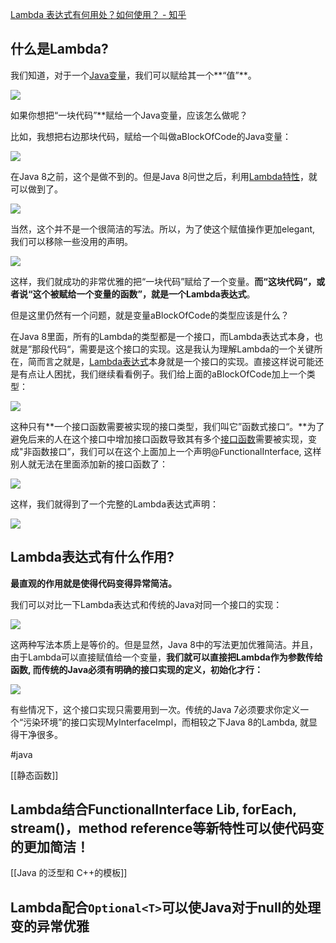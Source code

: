 [Lambda 表达式有何用处？如何使用？ - 知乎](https://www.zhihu.com/question/20125256)

## 什么是Lambda?

我们知道，对于一个[Java变量](https://www.zhihu.com/search?q=Java%E5%8F%98%E9%87%8F&search_source=Entity&hybrid_search_source=Entity&hybrid_search_extra=%7B%22sourceType%22%3A%22answer%22%2C%22sourceId%22%3A324121308%7D)，我们可以赋给其一个**“值”**。


![](https://pic1.zhimg.com/80/v2-ab6545c49383236a4af3f28a47886090_1440w.jpg?source=1940ef5c)

如果你想把“一块代码”**赋给一个Java变量，应该怎么做呢？

比如，我想把右边那块代码，赋给一个叫做aBlockOfCode的Java变量：


![](https://pica.zhimg.com/80/v2-1cc87e82fba0872c2cae3fee08e8fe41_1440w.jpg?source=1940ef5c)

在Java 8之前，这个是做不到的。但是Java 8问世之后，利用[Lambda特性](https://www.zhihu.com/search?q=Lambda%E7%89%B9%E6%80%A7&search_source=Entity&hybrid_search_source=Entity&hybrid_search_extra=%7B%22sourceType%22%3A%22answer%22%2C%22sourceId%22%3A324121308%7D)，就可以做到了。


![](https://pic3.zhimg.com/80/v2-145a556d86806c3163391a13428e3f03_1440w.jpg?source=1940ef5c)

当然，这个并不是一个很简洁的写法。所以，为了使这个赋值操作更加elegant, 我们可以移除一些没用的声明。


![](https://pic2.zhimg.com/80/v2-a712753b42972e094a548ae02fa82987_1440w.jpg?source=1940ef5c)

这样，我们就成功的非常优雅的把“一块代码”赋给了一个变量。**而“这块代码”，或者说“这个被赋给一个变量的函数”，就是一个Lambda表达式**。

但是这里仍然有一个问题，就是变量aBlockOfCode的类型应该是什么？

在Java 8里面，所有的Lambda的类型都是一个接口，而Lambda表达式本身，也就是”那段代码“，需要是这个接口的实现。这是我认为理解Lambda的一个关键所在，简而言之就是，[Lambda表达式](https://www.zhihu.com/search?q=Lambda%E8%A1%A8%E8%BE%BE%E5%BC%8F&search_source=Entity&hybrid_search_source=Entity&hybrid_search_extra=%7B%22sourceType%22%3A%22answer%22%2C%22sourceId%22%3A324121308%7D)本身就是一个接口的实现。直接这样说可能还是有点让人困扰，我们继续看看例子。我们给上面的aBlockOfCode加上一个类型：


![](https://pic3.zhimg.com/80/v2-55de66060b4cb70193ddc7fea201b257_720w.jpg?source=1940ef5c)

这种只有**一个接口函数需要被实现的接口类型，我们叫它”函数式接口“。**为了避免后来的人在这个接口中增加接口函数导致其有多个[接口函数](https://www.zhihu.com/search?q=%E6%8E%A5%E5%8F%A3%E5%87%BD%E6%95%B0&search_source=Entity&hybrid_search_source=Entity&hybrid_search_extra=%7B%22sourceType%22%3A%22answer%22%2C%22sourceId%22%3A324121308%7D)需要被实现，变成"非函数接口”，我们可以在这个上面加上一个声明@FunctionalInterface, 这样别人就无法在里面添加新的接口函数了：


![](https://pic2.zhimg.com/80/v2-2c57e7411de227d1eb09c327d01fb766_720w.jpg?source=1940ef5c)

这样，我们就得到了一个完整的Lambda表达式声明：

![](https://pic1.zhimg.com/80/v2-02eedc528fcee115f5ed0b7b045846d7_720w.jpg?source=1940ef5c)
  

## Lambda表达式有什么作用?

**最直观的作用就是使得代码变得异常简洁。**

我们可以对比一下Lambda表达式和传统的Java对同一个接口的实现：

![](https://pic2.zhimg.com/80/v2-dbd46cf9d188d0fde25db700c23dcc79_720w.jpg?source=1940ef5c)

这两种写法本质上是等价的。但是显然，Java 8中的写法更加优雅简洁。并且，由于Lambda可以直接赋值给一个变量，**我们就可以直接把Lambda作为参数传给函数, 而传统的Java必须有明确的接口实现的定义，初始化才行：**

![](https://pic3.zhimg.com/80/v2-28606f4328308baf7f70a36bd689e5ea_720w.jpg?source=1940ef5c)

有些情况下，这个接口实现只需要用到一次。传统的Java 7必须要求你定义一个“污染环境”的接口实现MyInterfaceImpl，而相较之下Java 8的Lambda, 就显得干净很多。

#java 

[[静态函数]]

## Lambda结合FunctionalInterface Lib, forEach, stream()，method reference等新特性可以使代码变的更加简洁！
[[Java 的泛型和 C++的模板]]

## Lambda配合`Optional<T>`可以使Java对于null的处理变的异常优雅